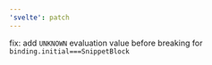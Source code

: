 ```yaml
---
'svelte': patch
---
```


fix: add `UNKNOWN` evaluation value before breaking for `binding.initial===SnippetBlock`
